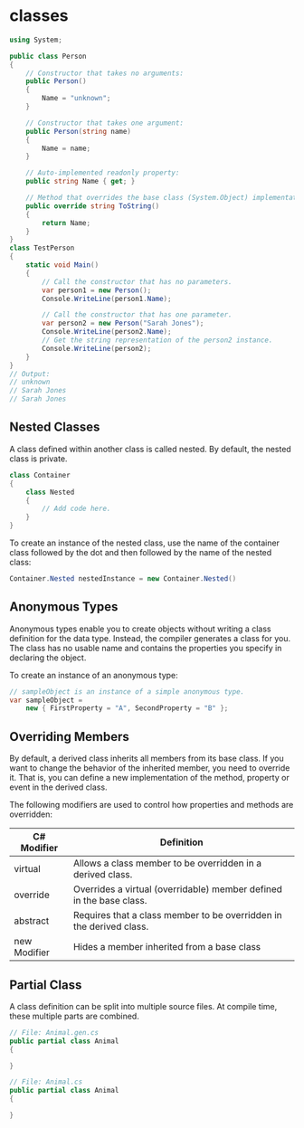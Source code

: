 # classes

```csharp
using System;

public class Person
{
    // Constructor that takes no arguments:
    public Person()
    {
        Name = "unknown";
    }

    // Constructor that takes one argument:
    public Person(string name)
    {
        Name = name;
    }

    // Auto-implemented readonly property:
    public string Name { get; }

    // Method that overrides the base class (System.Object) implementation.
    public override string ToString()
    {
        return Name;
    }
}
class TestPerson
{
    static void Main()
    {
        // Call the constructor that has no parameters.
        var person1 = new Person();
        Console.WriteLine(person1.Name);

        // Call the constructor that has one parameter.
        var person2 = new Person("Sarah Jones");
        Console.WriteLine(person2.Name);
        // Get the string representation of the person2 instance.
        Console.WriteLine(person2);
    }
}
// Output:
// unknown
// Sarah Jones
// Sarah Jones
```

## Nested Classes

A class defined within another class is called nested. By default, the nested class is private.

```csharp
class Container  
{  
    class Nested  
    {  
        // Add code here.  
    }  
}  
```

To create an instance of the nested class, use the name of the container class followed by the dot and then followed by the name of the nested class:

```csharp
Container.Nested nestedInstance = new Container.Nested()
```

## Anonymous Types

Anonymous types enable you to create objects without writing a class definition for the data type. Instead, the compiler generates a class for you. The class has no usable name and contains the properties you specify in declaring the object.

To create an instance of an anonymous type:

```csharp
// sampleObject is an instance of a simple anonymous type.  
var sampleObject =
    new { FirstProperty = "A", SecondProperty = "B" };
```

## Overriding Members

By default, a derived class inherits all members from its base class. If you want to change the behavior of the inherited member, you need to override it. That is, you can define a new implementation of the method, property or event in the derived class.

The following modifiers are used to control how properties and methods are overridden:

| C# Modifier  | Definition                                                          |
| ------------ | ------------------------------------------------------------------- |
| virtual      | Allows a class member to be overridden in a derived class.          |
| override     | Overrides a virtual (overridable) member defined in the base class. |
| abstract     | Requires that a class member to be overridden in the derived class. |
| new Modifier | Hides a member inherited from a base class                          |

## Partial Class

A class definition can be split into multiple source files. At compile time, these multiple parts are combined.

```csharp
// File: Animal.gen.cs
public partial class Animal
{

}

// File: Animal.cs
public partial class Animal
{

}